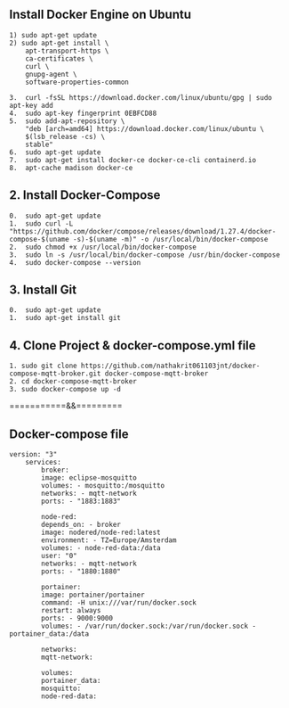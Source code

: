 ## Install Docker Engine on Ubuntu

    1) sudo apt-get update
    2) sudo apt-get install \
        apt-transport-https \
        ca-certificates \
        curl \
        gnupg-agent \
        software-properties-common

    3.  curl -fsSL https://download.docker.com/linux/ubuntu/gpg | sudo apt-key add
    4.  sudo apt-key fingerprint 0EBFCD88
    5.  sudo add-apt-repository \
        "deb [arch=amd64] https://download.docker.com/linux/ubuntu \
        $(lsb_release -cs) \
        stable"
    6.  sudo apt-get update
    7.  sudo apt-get install docker-ce docker-ce-cli containerd.io
    8.  apt-cache madison docker-ce

## 2. Install Docker-Compose

    0.  sudo apt-get update
    1.  sudo curl -L "https://github.com/docker/compose/releases/download/1.27.4/docker-compose-$(uname -s)-$(uname -m)" -o /usr/local/bin/docker-compose
    2.  sudo chmod +x /usr/local/bin/docker-compose
    3.  sudo ln -s /usr/local/bin/docker-compose /usr/bin/docker-compose
    4.  sudo docker-compose --version

## 3. Install Git

    0.  sudo apt-get update
    1.  sudo apt-get install git

## 4. Clone Project & docker-compose.yml file

    1. sudo git clone https://github.com/nathakrit061103jnt/docker-compose-mqtt-broker.git docker-compose-mqtt-broker
    2. cd docker-compose-mqtt-broker
    3. sudo docker-compose up -d

===========&&=========

## Docker-compose file

    version: "3"
        services:
            broker:
            image: eclipse-mosquitto
            volumes: - mosquitto:/mosquitto
            networks: - mqtt-network
            ports: - "1883:1883"

            node-red:
            depends_on: - broker
            image: nodered/node-red:latest
            environment: - TZ=Europe/Amsterdam
            volumes: - node-red-data:/data
            user: "0"
            networks: - mqtt-network
            ports: - "1880:1880"

            portainer:
            image: portainer/portainer
            command: -H unix:///var/run/docker.sock
            restart: always
            ports: - 9000:9000
            volumes: - /var/run/docker.sock:/var/run/docker.sock - portainer_data:/data

            networks:
            mqtt-network:

            volumes:
            portainer_data:
            mosquitto:
            node-red-data:
